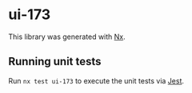 # ui-173

This library was generated with [Nx](https://nx.dev).

## Running unit tests

Run `nx test ui-173` to execute the unit tests via [Jest](https://jestjs.io).
